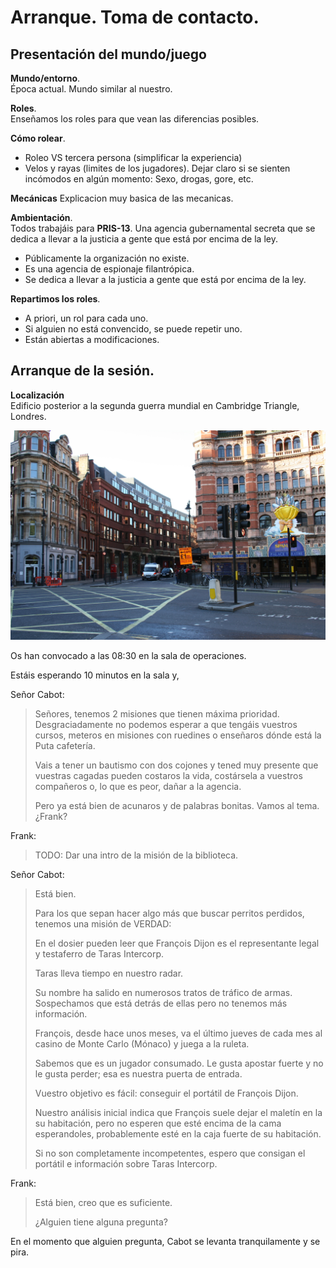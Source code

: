 # Arranque. Toma de contacto.  

## Presentación del mundo/juego

**Mundo/entorno**.  
Época actual. Mundo similar al nuestro.

**Roles**.  
Enseñamos los roles para que vean las diferencias posibles.


**Cómo rolear**.  
* Roleo VS tercera persona (simplificar la experiencia)  
* Velos y rayas (limites de los jugadores). Dejar claro si se sienten incómodos en algún momento: Sexo, drogas, gore, etc.


**Mecánicas**
Explicacion muy basica de las mecanicas.


**Ambientación**.  
Todos trabajáis para **PRIS-13**. Una agencia gubernamental secreta que se dedica a llevar a la justicia a gente que está por encima de la ley.

- Públicamente la organización no existe.
- Es una agencia de espionaje filantrópica.
- Se dedica a llevar a la justicia a gente que está por encima de la ley.

**Repartimos los roles**.  
- A priori, un rol para cada uno.  
- Si alguien no está convencido, se puede repetir uno.
- Están abiertas a modificaciones.


## Arranque de la sesión.

**Localización**  
Edificio posterior a la segunda guerra mundial en Cambridge Triangle, Londres.  

![Cambridge Triange](./imgs/Cambridge_Circus_London.jpg)  

Os han convocado a las 08:30 en la sala de operaciones.  

Estáis esperando 10 minutos en la sala y,  


Señor Cabot:  
  > Señores, tenemos 2 misiones que tienen máxima prioridad. Desgraciadamente no podemos esperar a que tengáis vuestros cursos, meteros en misiones con ruedines o enseñaros dónde está la Puta cafetería.
  >
  > Vais a tener un bautismo con dos cojones y tened muy presente que vuestras cagadas pueden costaros la vida, costársela a vuestros compañeros o, lo que es peor, dañar a la agencia.
  >
  > Pero ya está bien de acunaros y de palabras bonitas. Vamos al tema. ¿Frank?

Frank:  
  > TODO: Dar una intro de la misión de la biblioteca.
  >

Señor Cabot:  
  > Está bien.
  >
  > Para los que sepan hacer algo más que buscar perritos perdidos, tenemos una misión de VERDAD:
  >
  > En el dosier pueden leer que François Dijon es el representante legal y testaferro de Taras Intercorp.
  >
  > Taras lleva tiempo en nuestro radar.
  >
  > Su nombre ha salido en numerosos tratos de tráfico de armas. Sospechamos que está detrás de ellas pero no tenemos más información.
  >
  > François, desde hace unos meses, va el último jueves de cada mes al casino de Monte Carlo (Mónaco) y juega a la ruleta.
  >
  > Sabemos que es un jugador consumado. Le gusta apostar fuerte y no le gusta perder; esa es nuestra puerta de entrada.
  >
  > Vuestro objetivo es fácil: conseguir el portátil de François Dijon.
  >
  > Nuestro análisis inicial indica que François suele dejar el maletín en la su habitación, pero no esperen que esté encima de la cama esperandoles, probablemente esté en la caja fuerte de su habitación.
  >
  > Si no son completamente incompetentes, espero que consigan el portátil e información sobre Taras Intercorp.
  >

Frank:  
  > Está bien, creo que es suficiente.
  >
  > ¿Alguien tiene alguna pregunta?  

En el momento que alguien pregunta, Cabot se levanta tranquilamente y se pira.
